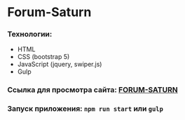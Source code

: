 # Forum-Saturn

### Технологии:

- HTML
- CSS (bootstrap 5)
- JavaScript (jquery, swiper.js)
- Gulp

### Ссылка для просмотра сайта: [FORUM-SATURN](https://forum-saturn.netlify.app/ "Сайт на Netlify")

### Запуск приложения: `npm run start` или `gulp`

